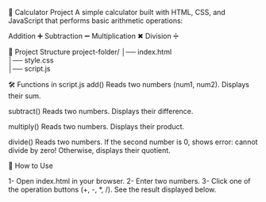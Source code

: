 📘 Calculator Project
A simple calculator built with HTML, CSS, and JavaScript that performs basic arithmetic operations:

 Addition ➕
Subtraction ➖
Multiplication ✖
Division ➗

📂 Project Structure
project-folder/
│── index.html      
│── style.css       
│── script.js 


🛠 Functions in script.js
add()
Reads two numbers (num1, num2).
Displays their sum.

subtract()
Reads two numbers.
Displays their difference.

multiply()
Reads two numbers.
Displays their product.

divide()
Reads two numbers.
If the second number is 0, shows error: cannot divide by zero!
Otherwise, displays their quotient.

🚀 How to Use

 1- Open index.html in your browser.
 2- Enter two numbers.
 3- Click one of the operation buttons (+, -, *, /).
 See the result displayed below.


